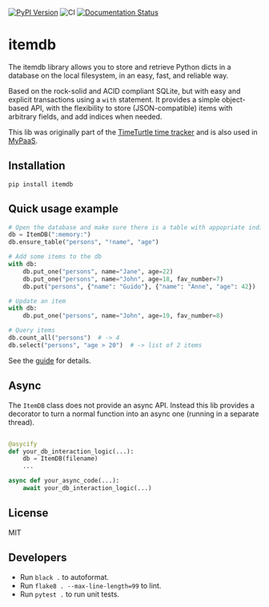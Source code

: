 [![PyPI Version](https://img.shields.io/pypi/v/itemdb.svg)](https://pypi.python.org/pypi/itemdb/)
![CI](https://github.com/almarklein/itemdb/workflows/CI/badge.svg)
[![Documentation Status](https://readthedocs.org/projects/itemdb/badge/?version=latest)](https://itemdb.readthedocs.io/en/latest/?badge=latest)

# itemdb


The itemdb library allows you to store and retrieve Python dicts in a
database on the local filesystem, in an easy, fast, and reliable way.

Based on the rock-solid and ACID compliant SQLite, but with easy and
explicit transactions using a ``with`` statement. It provides a simple
object-based API, with the flexibility to store (JSON-compatible) items
with arbitrary fields, and add indices when needed.

This lib was originally part of the [TimeTurtle time tracker](https://timeturtle.app)
and is also used in [MyPaaS](https://github.com/almarklein/mypaas).


## Installation

```
pip install itemdb
```


## Quick usage example

```py
# Open the database and make sure there is a table with appopriate indices
db = ItemDB(":memory:")
db.ensure_table("persons", "!name", "age")

# Add some items to the db
with db:
    db.put_one("persons", name="Jane", age=22)
    db.put_one("persons", name="John", age=18, fav_number=7)
    db.put("persons", {"name": "Guido"}, {"name": "Anne", "age": 42})

# Update an item
with db:
    db.put_one("persons", name="John", age=19, fav_number=8)

# Query items
db.count_all("persons")  # -> 4
db.select("persons", "age > 20")  # -> list of 2 items
```

See the [guide](https://itemdb.readthedocs.io/en/latest/guide.html) for details.


## Async

The `ItemDB` class does not provide an async API. Instead this lib
provides a decorator to turn a normal function into an async one
(running in a separate thread).

```py

@asycify
def your_db_interaction_logic(...):
    db = ItemDB(filename)
    ...

async def your_async_code(...):
    await your_db_interaction_logic(...)
```


## License

MIT


## Developers

* Run `black .` to autoformat.
* Run `flake8 . --max-line-length=99` to lint.
* Run `pytest .` to run unit tests.

